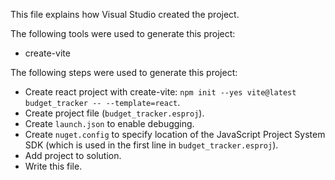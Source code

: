 This file explains how Visual Studio created the project.

The following tools were used to generate this project:
- create-vite

The following steps were used to generate this project:
- Create react project with create-vite: `npm init --yes vite@latest budget_tracker -- --template=react`.
- Create project file (`budget_tracker.esproj`).
- Create `launch.json` to enable debugging.
- Create `nuget.config` to specify location of the JavaScript Project System SDK (which is used in the first line in `budget_tracker.esproj`).
- Add project to solution.
- Write this file.
